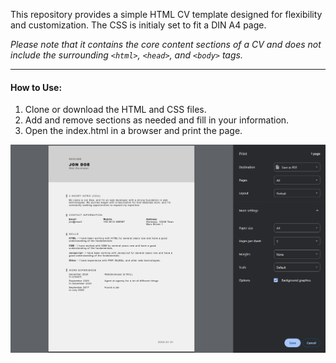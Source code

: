 This repository provides a simple HTML CV template designed for flexibility and customization. The CSS is initialy set to fit a DIN A4 page.

*Please note that it contains the core content sections of a CV and does not include the surrounding `<html>`, `<head>`, and `<body>` tags.*

---

#### How to Use:
1. Clone or download the HTML and CSS files.
2. Add and remove sections as needed and fill in your information.
3. Open the index.html in a browser and print the page.

![screenshot of print](https://github.com/jonas-koerber/a-simple-html-cv/blob/main/LOOKATME.png)

